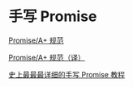 # 手写 Promise

[Promise/A+ 规范](https://promisesaplus.com/)

[Promise/A+ 规范（译）](https://link.juejin.im/?target=http%3A%2F%2Fwww.ituring.com.cn%2Farticle%2F66566)

[史上最最最详细的手写 Promise 教程](https://juejin.im/post/5b2f02cd5188252b937548ab)

